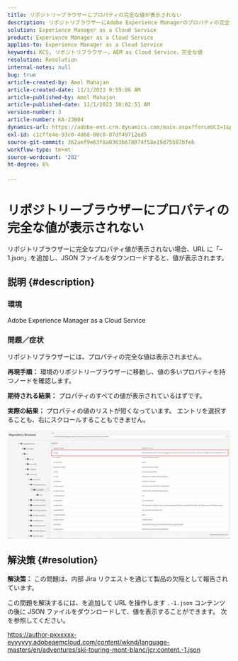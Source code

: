 ```yaml
---
title: リポジトリーブラウザーにプロパティの完全な値が表示されない
description: リポジトリブラウザーにAdobe Experience Managerのプロパティの完全な値が表示されない問題を修正する方法を説明します。 URL に「–1.json」を追加します。
solution: Experience Manager as a Cloud Service
product: Experience Manager as a Cloud Service
applies-to: Experience Manager as a Cloud Service
keywords: KCS, リポジトリブラウザー，AEM as Cloud Service，完全な値
resolution: Resolution
internal-notes: null
bug: true
article-created-by: Amol Mahajan
article-created-date: 11/1/2023 9:59:06 AM
article-published-by: Amol Mahajan
article-published-date: 11/1/2023 10:02:51 AM
version-number: 3
article-number: KA-23004
dynamics-url: https://adobe-ent.crm.dynamics.com/main.aspx?forceUCI=1&pagetype=entityrecord&etn=knowledgearticle&id=a7d66748-9d78-ee11-8179-6045bd0065b6
exl-id: c1cffe4e-93c0-4d68-80c0-07df49712ed5
source-git-commit: 362aef9e63f8a0303b670074f58e19d75587bfeb
workflow-type: tm+mt
source-wordcount: '202'
ht-degree: 6%

---
```


# リポジトリーブラウザーにプロパティの完全な値が表示されない


リポジトリブラウザーに完全なプロパティ値が表示されない場合、URL に「–1.json」を追加し、JSON ファイルをダウンロードすると、値が表示されます。

## 説明 {#description}


### <b>環境</b>

Adobe Experience Manager as a Cloud Service



### <b>問題／症状</b>

リポジトリブラウザーには、プロパティの完全な値は表示されません。

<b>再現手順：</b> 環境のリポジトリーブラウザーに移動し、値の多いプロパティを持つノードを確認します。

<b>期待される結果：</b> プロパティのすべての値が表示されているはずです。

<b>実際の結果：</b> プロパティの値のリストが短くなっています。 エントリを選択することも、右にスクロールすることもできません。



![](assets/05df7e78-ff6b-ee11-8df0-6045bd006e5a.png)


## 解決策 {#resolution}

<b>解決策：</b>
この問題は、内部 Jira リクエストを通じて製品の欠陥として報告されています。

この問題を解決するには、を追加して URL を操作します `.-1.json` コンテンツの後に JSON ファイルをダウンロードして、値を表示することができます。 次を参照してください。

https://author-pxxxxxx-eyyyyyy.adobeaemcloud.com/content/wknd/language-masters/en/adventures/ski-touring-mont-blanc/jcr:content.-1.json
